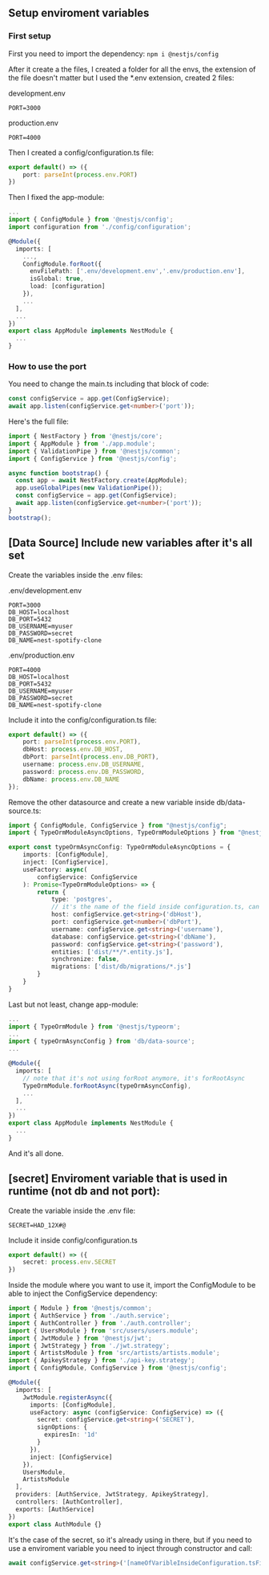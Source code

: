 ## Setup enviroment variables

### First setup
First you need to import the dependency: ``npm i @nestjs/config``

After it create a the files, I created a folder for all the envs, the extension of the file doesn't matter but I used the *.env extension, created 2 files:

development.env
```env
PORT=3000
```
production.env
```env
PORT=4000
```

Then I created a config/configuration.ts file:

```ts
export default() => ({
    port: parseInt(process.env.PORT)
})
```

Then I fixed the app-module:
```ts
...
import { ConfigModule } from '@nestjs/config';
import configuration from './config/configuration';

@Module({
  imports: [
    ...,
    ConfigModule.forRoot({
      envFilePath: ['.env/development.env','.env/production.env'],
      isGlobal: true,
      load: [configuration]
    }),
    ...
  ],
  ...
})
export class AppModule implements NestModule {
  ...
}
```

### How to use the port
You need to change the main.ts including that block of code:

```ts
const configService = app.get(ConfigService);
await app.listen(configService.get<number>('port'));
```

Here's the full file:
```ts
import { NestFactory } from '@nestjs/core';
import { AppModule } from './app.module';
import { ValidationPipe } from '@nestjs/common';
import { ConfigService } from '@nestjs/config';

async function bootstrap() {
  const app = await NestFactory.create(AppModule);
  app.useGlobalPipes(new ValidationPipe());
  const configService = app.get(ConfigService);
  await app.listen(configService.get<number>('port'));
}
bootstrap();
```

## [Data Source] Include new variables after it's all set
Create the variables inside the .env files:

.env/development.env
```env
PORT=3000
DB_HOST=localhost
DB_PORT=5432
DB_USERNAME=myuser
DB_PASSWORD=secret
DB_NAME=nest-spotify-clone
```

.env/production.env
```env
PORT=4000
DB_HOST=localhost
DB_PORT=5432
DB_USERNAME=myuser
DB_PASSWORD=secret
DB_NAME=nest-spotify-clone
```

Include it into the config/configuration.ts file:
```ts
export default() => ({
    port: parseInt(process.env.PORT),
    dbHost: process.env.DB_HOST,
    dbPort: parseInt(process.env.DB_PORT),
    username: process.env.DB_USERNAME,
    password: process.env.DB_PASSWORD,
    dbName: process.env.DB_NAME
});
```

Remove the other datasource and create a new variable inside db/data-source.ts:

```ts
import { ConfigModule, ConfigService } from "@nestjs/config";
import { TypeOrmModuleAsyncOptions, TypeOrmModuleOptions } from "@nestjs/typeorm";

export const typeOrmAsyncConfig: TypeOrmModuleAsyncOptions = {
    imports: [ConfigModule],
    inject: [ConfigService],
    useFactory: async(
        configService: ConfigService
    ): Promise<TypeOrmModuleOptions> => {
        return {
            type: 'postgres',
            // it's the name of the field inside configuration.ts, can change it
            host: configService.get<string>('dbHost'),
            port: configService.get<number>('dbPort'),
            username: configService.get<string>('username'),
            database: configService.get<string>('dbName'),
            password: configService.get<string>('password'),
            entities: ['dist/**/*.entity.js'],
            synchronize: false,
            migrations: ['dist/db/migrations/*.js']
        }
    }
}
```

Last but not least, change app-module:

```ts
...
import { TypeOrmModule } from '@nestjs/typeorm';
...
import { typeOrmAsyncConfig } from 'db/data-source';
...

@Module({
  imports: [
    // note that it's not using forRoot anymore, it's forRootAsync
    TypeOrmModule.forRootAsync(typeOrmAsyncConfig),
    ...
  ],
  ...
})
export class AppModule implements NestModule {
  ...
}
```
And it's all done.

## [secret] Enviroment variable that is used in runtime (not db and not port):

Create the variable inside the .env file:

```env
SECRET=HAD_12X#@
```

Include it inside config/configuration.ts

```ts
export default() => ({
    secret: process.env.SECRET
})
```

Inside the module where you want to use it, import the ConfigModule to be able to inject the ConfigService dependency:

```ts
import { Module } from '@nestjs/common';
import { AuthService } from './auth.service';
import { AuthController } from './auth.controller';
import { UsersModule } from 'src/users/users.module';
import { JwtModule } from '@nestjs/jwt';
import { JwtStrategy } from './jwt.strategy';
import { ArtistsModule } from 'src/artists/artists.module';
import { ApikeyStrategy } from './api-key.strategy';
import { ConfigModule, ConfigService } from '@nestjs/config';

@Module({
  imports: [
    JwtModule.registerAsync({
      imports: [ConfigModule],
      useFactory: async (configService: ConfigService) => ({
        secret: configService.get<string>('SECRET'),
        signOptions: {
          expiresIn: '1d'
        }
      }),
      inject: [ConfigService]
    }),
    UsersModule,
    ArtistsModule
  ],
  providers: [AuthService, JwtStrategy, ApikeyStrategy],
  controllers: [AuthController],
  exports: [AuthService]
})
export class AuthModule {}
```

It's the case of the secret, so it's already using in there, but if you need to use a enviroment variable you need to inject through constructor and call:

```ts
await configService.get<string>('[nameOfVaribleInsideConfiguration.tsFile]')
```